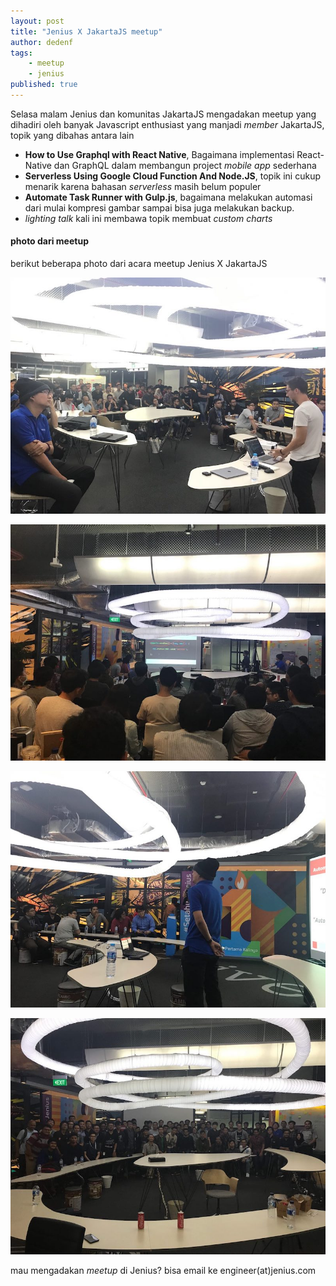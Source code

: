 ```yaml
---
layout: post
title: "Jenius X JakartaJS meetup"
author: dedenf
tags:
    - meetup
    - jenius
published: true
---
```


Selasa malam Jenius dan komunitas JakartaJS mengadakan meetup yang dihadiri oleh banyak Javascript enthusiast yang manjadi _member_ JakartaJS, topik yang dibahas antara lain

* **How to Use Graphql with React Native**, Bagaimana implementasi React-Native dan GraphQL dalam membangun project *mobile app* sederhana
* **Serverless Using Google Cloud Function And Node.JS**, topik ini cukup menarik karena bahasan *serverless* masih belum populer
* **Automate Task Runner with Gulp.js**, bagaimana melakukan automasi dari mulai kompresi gambar sampai bisa juga melakukan backup.
* *lighting talk* kali ini membawa topik membuat *custom charts*

#### photo dari meetup
berikut beberapa photo dari acara meetup Jenius X JakartaJS

<!-- more -->

![jakarta js](/images/posts/0jakartajs/01.jpg)

![jakarta js](/images/posts/0jakartajs/02.jpg)

![jakarta js](/images/posts/0jakartajs/03.jpg)

![jakarta js](/images/posts/0jakartajs/04.jpg)

mau mengadakan *meetup* di Jenius? bisa email ke engineer(at)jenius.com